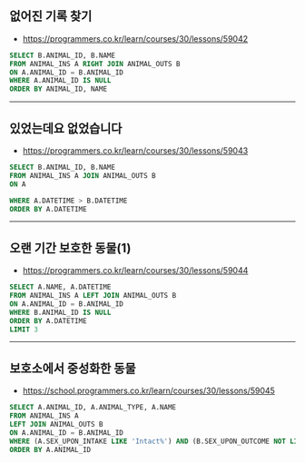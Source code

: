 ## 없어진 기록 찾기

- https://programmers.co.kr/learn/courses/30/lessons/59042

~~~sql
SELECT B.ANIMAL_ID, B.NAME
FROM ANIMAL_INS A RIGHT JOIN ANIMAL_OUTS B
ON A.ANIMAL_ID = B.ANIMAL_ID
WHERE A.ANIMAL_ID IS NULL
ORDER BY ANIMAL_ID, NAME
~~~

---

## 있었는데요 없었습니다

- https://programmers.co.kr/learn/courses/30/lessons/59043

~~~sql
SELECT B.ANIMAL_ID, B.NAME
FROM ANIMAL_INS A JOIN ANIMAL_OUTS B
ON A

WHERE A.DATETIME > B.DATETIME
ORDER BY A.DATETIME
~~~

---

## 오랜 기간 보호한 동물(1)

- https://programmers.co.kr/learn/courses/30/lessons/59044

~~~sql
SELECT A.NAME, A.DATETIME
FROM ANIMAL_INS A LEFT JOIN ANIMAL_OUTS B
ON A.ANIMAL_ID = B.ANIMAL_ID
WHERE B.ANIMAL_ID IS NULL
ORDER BY A.DATETIME
LIMIT 3
~~~

---

## 보호소에서 중성화한 동물

- https://school.programmers.co.kr/learn/courses/30/lessons/59045

~~~sql
SELECT A.ANIMAL_ID,	A.ANIMAL_TYPE, A.NAME
FROM ANIMAL_INS A
LEFT JOIN ANIMAL_OUTS B
ON A.ANIMAL_ID = B.ANIMAL_ID
WHERE (A.SEX_UPON_INTAKE LIKE 'Intact%') AND (B.SEX_UPON_OUTCOME NOT LIKE 'Intact%')
ORDER BY A.ANIMAL_ID
~~~
